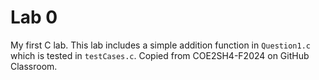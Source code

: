 # Lab 0
My first C lab. This lab includes a simple addition function in `Question1.c` which is tested in `testCases.c`. Copied from COE2SH4-F2024 on GitHub Classroom.

